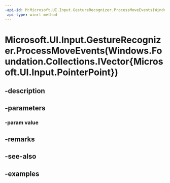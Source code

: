 ```yaml
---
-api-id: M:Microsoft.UI.Input.GestureRecognizer.ProcessMoveEvents(Windows.Foundation.Collections.IVector{Microsoft.UI.Input.PointerPoint})
-api-type: winrt method
---
```


# Microsoft.UI.Input.GestureRecognizer.ProcessMoveEvents(Windows.Foundation.Collections.IVector{Microsoft.UI.Input.PointerPoint})

<!--
public void ProcessMoveEvents (System.Collections.Generic.IList<Microsoft.UI.Input.PointerPoint> value);
-->


## -description

## -parameters

### -param value

## -remarks

## -see-also

## -examples


